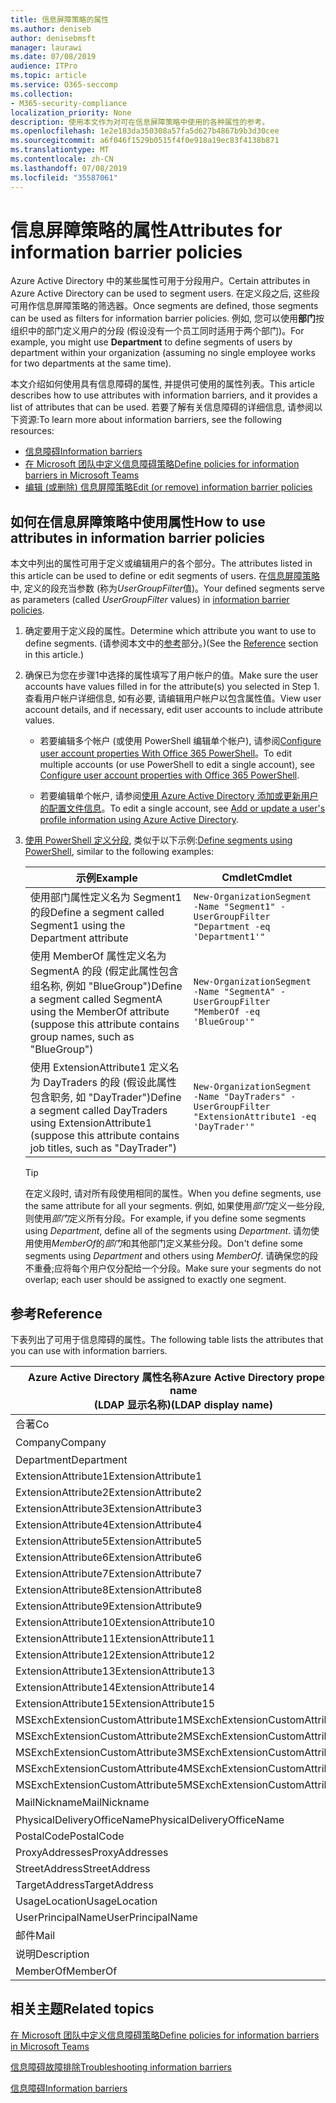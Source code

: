 ```yaml
---
title: 信息屏障策略的属性
ms.author: deniseb
author: denisebmsft
manager: laurawi
ms.date: 07/08/2019
audience: ITPro
ms.topic: article
ms.service: O365-seccomp
ms.collection:
- M365-security-compliance
localization_priority: None
description: 使用本文作为对可在信息屏障策略中使用的各种属性的参考。
ms.openlocfilehash: 1e2e183da350308a57fa5d627b4867b9b3d30cee
ms.sourcegitcommit: a6f046f1529b0515f4f0e918a19ec83f4138b871
ms.translationtype: MT
ms.contentlocale: zh-CN
ms.lasthandoff: 07/08/2019
ms.locfileid: "35587061"
---
```

# <a name="attributes-for-information-barrier-policies"></a><span data-ttu-id="c18d3-103">信息屏障策略的属性</span><span class="sxs-lookup"><span data-stu-id="c18d3-103">Attributes for information barrier policies</span></span>

<span data-ttu-id="c18d3-104">Azure Active Directory 中的某些属性可用于分段用户。</span><span class="sxs-lookup"><span data-stu-id="c18d3-104">Certain attributes in Azure Active Directory can be used to segment users.</span></span> <span data-ttu-id="c18d3-105">在定义段之后, 这些段可用作信息屏障策略的筛选器。</span><span class="sxs-lookup"><span data-stu-id="c18d3-105">Once segments are defined, those segments can be used as filters for information barrier policies.</span></span> <span data-ttu-id="c18d3-106">例如, 您可以使用**部门**按组织中的部门定义用户的分段 (假设没有一个员工同时适用于两个部门)。</span><span class="sxs-lookup"><span data-stu-id="c18d3-106">For example, you might use **Department** to define segments of users by department within your organization (assuming no single employee works for two departments at the same time).</span></span> 

<span data-ttu-id="c18d3-107">本文介绍如何使用具有信息障碍的属性, 并提供可使用的属性列表。</span><span class="sxs-lookup"><span data-stu-id="c18d3-107">This article describes how to use attributes with information barriers, and it provides a list of attributes that can be used.</span></span> <span data-ttu-id="c18d3-108">若要了解有关信息障碍的详细信息, 请参阅以下资源:</span><span class="sxs-lookup"><span data-stu-id="c18d3-108">To learn more about information barriers, see the following resources:</span></span>
- [<span data-ttu-id="c18d3-109">信息障碍</span><span class="sxs-lookup"><span data-stu-id="c18d3-109">Information barriers</span></span>](information-barriers.md)
- [<span data-ttu-id="c18d3-110">在 Microsoft 团队中定义信息障碍策略</span><span class="sxs-lookup"><span data-stu-id="c18d3-110">Define policies for information barriers in Microsoft Teams</span></span>](information-barriers-policies.md)
- [<span data-ttu-id="c18d3-111">编辑 (或删除) 信息屏障策略</span><span class="sxs-lookup"><span data-stu-id="c18d3-111">Edit (or remove) information barrier policies</span></span>](information-barriers-edit-segments-policies.md.md)

## <a name="how-to-use-attributes-in-information-barrier-policies"></a><span data-ttu-id="c18d3-112">如何在信息屏障策略中使用属性</span><span class="sxs-lookup"><span data-stu-id="c18d3-112">How to use attributes in information barrier policies</span></span>

<span data-ttu-id="c18d3-113">本文中列出的属性可用于定义或编辑用户的各个部分。</span><span class="sxs-lookup"><span data-stu-id="c18d3-113">The attributes listed in this article can be used to define or edit segments of users.</span></span> <span data-ttu-id="c18d3-114">在[信息屏障策略](information-barriers-policies.md)中, 定义的段充当参数 (称为*UserGroupFilter*值)。</span><span class="sxs-lookup"><span data-stu-id="c18d3-114">Your defined segments serve as parameters (called *UserGroupFilter* values) in [information barrier policies](information-barriers-policies.md).</span></span>

1. <span data-ttu-id="c18d3-115">确定要用于定义段的属性。</span><span class="sxs-lookup"><span data-stu-id="c18d3-115">Determine which attribute you want to use to define segments.</span></span> <span data-ttu-id="c18d3-116">(请参阅本文中的[参考](#reference)部分。)</span><span class="sxs-lookup"><span data-stu-id="c18d3-116">(See the [Reference](#reference) section in this article.)</span></span>

2. <span data-ttu-id="c18d3-117">确保已为您在步骤1中选择的属性填写了用户帐户的值。</span><span class="sxs-lookup"><span data-stu-id="c18d3-117">Make sure the user accounts have values filled in for the attribute(s) you selected in Step 1.</span></span> <span data-ttu-id="c18d3-118">查看用户帐户详细信息, 如有必要, 请编辑用户帐户以包含属性值。</span><span class="sxs-lookup"><span data-stu-id="c18d3-118">View user account details, and if necessary, edit user accounts to include attribute values.</span></span> 

    - <span data-ttu-id="c18d3-119">若要编辑多个帐户 (或使用 PowerShell 编辑单个帐户), 请参阅[Configure user account properties With Office 365 PowerShell](https://docs.microsoft.com/office365/enterprise/powershell/configure-user-account-properties-with-office-365-powershell)。</span><span class="sxs-lookup"><span data-stu-id="c18d3-119">To edit multiple accounts (or use PowerShell to edit a single account), see [Configure user account properties with Office 365 PowerShell](https://docs.microsoft.com/office365/enterprise/powershell/configure-user-account-properties-with-office-365-powershell).</span></span>

    - <span data-ttu-id="c18d3-120">若要编辑单个帐户, 请参阅[使用 Azure Active Directory 添加或更新用户的配置文件信息](https://docs.microsoft.com/azure/active-directory/fundamentals/active-directory-users-profile-azure-portal)。</span><span class="sxs-lookup"><span data-stu-id="c18d3-120">To edit a single account, see [Add or update a user's profile information using Azure Active Directory](https://docs.microsoft.com/azure/active-directory/fundamentals/active-directory-users-profile-azure-portal).</span></span>

3. <span data-ttu-id="c18d3-121">[使用 PowerShell 定义分段](information-barriers-policies.md#define-segments-using-powershell), 类似于以下示例:</span><span class="sxs-lookup"><span data-stu-id="c18d3-121">[Define segments using PowerShell](information-barriers-policies.md#define-segments-using-powershell), similar to the following examples:</span></span>

    |<span data-ttu-id="c18d3-122">示例</span><span class="sxs-lookup"><span data-stu-id="c18d3-122">Example</span></span>  |<span data-ttu-id="c18d3-123">Cmdlet</span><span class="sxs-lookup"><span data-stu-id="c18d3-123">Cmdlet</span></span>  |
    |---------|---------|
    |<span data-ttu-id="c18d3-124">使用部门属性定义名为 Segment1 的段</span><span class="sxs-lookup"><span data-stu-id="c18d3-124">Define a segment called Segment1 using the Department attribute</span></span>     | `New-OrganizationSegment -Name "Segment1" -UserGroupFilter "Department -eq 'Department1'"`        |
    |<span data-ttu-id="c18d3-125">使用 MemberOf 属性定义名为 SegmentA 的段 (假定此属性包含组名称, 例如 "BlueGroup")</span><span class="sxs-lookup"><span data-stu-id="c18d3-125">Define a segment called SegmentA using the MemberOf attribute (suppose this attribute contains group names, such as "BlueGroup")</span></span>     | `New-OrganizationSegment -Name "SegmentA" -UserGroupFilter "MemberOf -eq 'BlueGroup'"`        |
    |<span data-ttu-id="c18d3-126">使用 ExtensionAttribute1 定义名为 DayTraders 的段 (假设此属性包含职务, 如 "DayTrader")</span><span class="sxs-lookup"><span data-stu-id="c18d3-126">Define a segment called DayTraders using ExtensionAttribute1 (suppose this attribute contains job titles, such as "DayTrader")</span></span>|`New-OrganizationSegment -Name "DayTraders" -UserGroupFilter "ExtensionAttribute1 -eq 'DayTrader'"` |

    > [!TIP]
    > <span data-ttu-id="c18d3-127">在定义段时, 请对所有段使用相同的属性。</span><span class="sxs-lookup"><span data-stu-id="c18d3-127">When you define segments, use the same attribute for all your segments.</span></span> <span data-ttu-id="c18d3-128">例如, 如果使用*部门*定义一些分段, 则使用*部门*定义所有分段。</span><span class="sxs-lookup"><span data-stu-id="c18d3-128">For example, if you define some segments using *Department*, define all of the segments using *Department*.</span></span> <span data-ttu-id="c18d3-129">请勿使用使用*MemberOf*的*部门*和其他部门定义某些分段。</span><span class="sxs-lookup"><span data-stu-id="c18d3-129">Don't define some segments using *Department* and others using *MemberOf*.</span></span> <span data-ttu-id="c18d3-130">请确保您的段不重叠;应将每个用户仅分配给一个分段。</span><span class="sxs-lookup"><span data-stu-id="c18d3-130">Make sure your segments do not overlap; each user should be assigned to exactly one segment.</span></span> 

## <a name="reference"></a><span data-ttu-id="c18d3-131">参考</span><span class="sxs-lookup"><span data-stu-id="c18d3-131">Reference</span></span>

<span data-ttu-id="c18d3-132">下表列出了可用于信息障碍的属性。</span><span class="sxs-lookup"><span data-stu-id="c18d3-132">The following table lists the attributes that you can use with information barriers.</span></span>

|<span data-ttu-id="c18d3-133">Azure Active Directory 属性名称</span><span class="sxs-lookup"><span data-stu-id="c18d3-133">Azure Active Directory property name</span></span><br/><span data-ttu-id="c18d3-134">(LDAP 显示名称)</span><span class="sxs-lookup"><span data-stu-id="c18d3-134">(LDAP display name)</span></span>  |<span data-ttu-id="c18d3-135">Exchange 属性名称</span><span class="sxs-lookup"><span data-stu-id="c18d3-135">Exchange property name</span></span>  |
|---------|---------|
|<span data-ttu-id="c18d3-136">合著</span><span class="sxs-lookup"><span data-stu-id="c18d3-136">Co</span></span>       | <span data-ttu-id="c18d3-137">合著</span><span class="sxs-lookup"><span data-stu-id="c18d3-137">Co</span></span>        |
|<span data-ttu-id="c18d3-138">Company</span><span class="sxs-lookup"><span data-stu-id="c18d3-138">Company</span></span>     |<span data-ttu-id="c18d3-139">公司</span><span class="sxs-lookup"><span data-stu-id="c18d3-139">Company</span></span>         |
|<span data-ttu-id="c18d3-140">Department</span><span class="sxs-lookup"><span data-stu-id="c18d3-140">Department</span></span>     |<span data-ttu-id="c18d3-141">Department</span><span class="sxs-lookup"><span data-stu-id="c18d3-141">Department</span></span>         |
|<span data-ttu-id="c18d3-142">ExtensionAttribute1</span><span class="sxs-lookup"><span data-stu-id="c18d3-142">ExtensionAttribute1</span></span> |<span data-ttu-id="c18d3-143">CustomAttribute1</span><span class="sxs-lookup"><span data-stu-id="c18d3-143">CustomAttribute1</span></span>  |
|<span data-ttu-id="c18d3-144">ExtensionAttribute2</span><span class="sxs-lookup"><span data-stu-id="c18d3-144">ExtensionAttribute2</span></span> |<span data-ttu-id="c18d3-145">CustomAttribute2</span><span class="sxs-lookup"><span data-stu-id="c18d3-145">CustomAttribute2</span></span>  |
|<span data-ttu-id="c18d3-146">ExtensionAttribute3</span><span class="sxs-lookup"><span data-stu-id="c18d3-146">ExtensionAttribute3</span></span> |<span data-ttu-id="c18d3-147">CustomAttribute3</span><span class="sxs-lookup"><span data-stu-id="c18d3-147">CustomAttribute3</span></span>  |
|<span data-ttu-id="c18d3-148">ExtensionAttribute4</span><span class="sxs-lookup"><span data-stu-id="c18d3-148">ExtensionAttribute4</span></span> |<span data-ttu-id="c18d3-149">CustomAttribute4</span><span class="sxs-lookup"><span data-stu-id="c18d3-149">CustomAttribute4</span></span>  |
|<span data-ttu-id="c18d3-150">ExtensionAttribute5</span><span class="sxs-lookup"><span data-stu-id="c18d3-150">ExtensionAttribute5</span></span> |<span data-ttu-id="c18d3-151">CustomAttribute5</span><span class="sxs-lookup"><span data-stu-id="c18d3-151">CustomAttribute5</span></span>  |
|<span data-ttu-id="c18d3-152">ExtensionAttribute6</span><span class="sxs-lookup"><span data-stu-id="c18d3-152">ExtensionAttribute6</span></span> |<span data-ttu-id="c18d3-153">CustomAttribute6</span><span class="sxs-lookup"><span data-stu-id="c18d3-153">CustomAttribute6</span></span>  |
|<span data-ttu-id="c18d3-154">ExtensionAttribute7</span><span class="sxs-lookup"><span data-stu-id="c18d3-154">ExtensionAttribute7</span></span> |<span data-ttu-id="c18d3-155">CustomAttribute7</span><span class="sxs-lookup"><span data-stu-id="c18d3-155">CustomAttribute7</span></span>  |
|<span data-ttu-id="c18d3-156">ExtensionAttribute8</span><span class="sxs-lookup"><span data-stu-id="c18d3-156">ExtensionAttribute8</span></span> |<span data-ttu-id="c18d3-157">CustomAttribute8</span><span class="sxs-lookup"><span data-stu-id="c18d3-157">CustomAttribute8</span></span>  |
|<span data-ttu-id="c18d3-158">ExtensionAttribute9</span><span class="sxs-lookup"><span data-stu-id="c18d3-158">ExtensionAttribute9</span></span> |<span data-ttu-id="c18d3-159">CustomAttribute9</span><span class="sxs-lookup"><span data-stu-id="c18d3-159">CustomAttribute9</span></span>  |
|<span data-ttu-id="c18d3-160">ExtensionAttribute10</span><span class="sxs-lookup"><span data-stu-id="c18d3-160">ExtensionAttribute10</span></span> |<span data-ttu-id="c18d3-161">CustomAttribute10</span><span class="sxs-lookup"><span data-stu-id="c18d3-161">CustomAttribute10</span></span>  |
|<span data-ttu-id="c18d3-162">ExtensionAttribute11</span><span class="sxs-lookup"><span data-stu-id="c18d3-162">ExtensionAttribute11</span></span> |<span data-ttu-id="c18d3-163">CustomAttribute11</span><span class="sxs-lookup"><span data-stu-id="c18d3-163">CustomAttribute11</span></span>  |
|<span data-ttu-id="c18d3-164">ExtensionAttribute12</span><span class="sxs-lookup"><span data-stu-id="c18d3-164">ExtensionAttribute12</span></span> |<span data-ttu-id="c18d3-165">CustomAttribute12</span><span class="sxs-lookup"><span data-stu-id="c18d3-165">CustomAttribute12</span></span>  |
|<span data-ttu-id="c18d3-166">ExtensionAttribute13</span><span class="sxs-lookup"><span data-stu-id="c18d3-166">ExtensionAttribute13</span></span> |<span data-ttu-id="c18d3-167">CustomAttribute13</span><span class="sxs-lookup"><span data-stu-id="c18d3-167">CustomAttribute13</span></span>  |
|<span data-ttu-id="c18d3-168">ExtensionAttribute14</span><span class="sxs-lookup"><span data-stu-id="c18d3-168">ExtensionAttribute14</span></span> |<span data-ttu-id="c18d3-169">CustomAttribute14</span><span class="sxs-lookup"><span data-stu-id="c18d3-169">CustomAttribute14</span></span>  |
|<span data-ttu-id="c18d3-170">ExtensionAttribute15</span><span class="sxs-lookup"><span data-stu-id="c18d3-170">ExtensionAttribute15</span></span> |<span data-ttu-id="c18d3-171">CustomAttribute15</span><span class="sxs-lookup"><span data-stu-id="c18d3-171">CustomAttribute15</span></span>  |
|<span data-ttu-id="c18d3-172">MSExchExtensionCustomAttribute1</span><span class="sxs-lookup"><span data-stu-id="c18d3-172">MSExchExtensionCustomAttribute1</span></span> |<span data-ttu-id="c18d3-173">ExtensionCustomAttribute1</span><span class="sxs-lookup"><span data-stu-id="c18d3-173">ExtensionCustomAttribute1</span></span> |
|<span data-ttu-id="c18d3-174">MSExchExtensionCustomAttribute2</span><span class="sxs-lookup"><span data-stu-id="c18d3-174">MSExchExtensionCustomAttribute2</span></span> |<span data-ttu-id="c18d3-175">ExtensionCustomAttribute2</span><span class="sxs-lookup"><span data-stu-id="c18d3-175">ExtensionCustomAttribute2</span></span> |
|<span data-ttu-id="c18d3-176">MSExchExtensionCustomAttribute3</span><span class="sxs-lookup"><span data-stu-id="c18d3-176">MSExchExtensionCustomAttribute3</span></span> |<span data-ttu-id="c18d3-177">ExtensionCustomAttribute3</span><span class="sxs-lookup"><span data-stu-id="c18d3-177">ExtensionCustomAttribute3</span></span> |
|<span data-ttu-id="c18d3-178">MSExchExtensionCustomAttribute4</span><span class="sxs-lookup"><span data-stu-id="c18d3-178">MSExchExtensionCustomAttribute4</span></span> |<span data-ttu-id="c18d3-179">ExtensionCustomAttribute4</span><span class="sxs-lookup"><span data-stu-id="c18d3-179">ExtensionCustomAttribute4</span></span> |
|<span data-ttu-id="c18d3-180">MSExchExtensionCustomAttribute5</span><span class="sxs-lookup"><span data-stu-id="c18d3-180">MSExchExtensionCustomAttribute5</span></span> |<span data-ttu-id="c18d3-181">ExtensionCustomAttribute5</span><span class="sxs-lookup"><span data-stu-id="c18d3-181">ExtensionCustomAttribute5</span></span> |
|<span data-ttu-id="c18d3-182">MailNickname</span><span class="sxs-lookup"><span data-stu-id="c18d3-182">MailNickname</span></span> |<span data-ttu-id="c18d3-183">别名</span><span class="sxs-lookup"><span data-stu-id="c18d3-183">Alias</span></span> |
|<span data-ttu-id="c18d3-184">PhysicalDeliveryOfficeName</span><span class="sxs-lookup"><span data-stu-id="c18d3-184">PhysicalDeliveryOfficeName</span></span> |<span data-ttu-id="c18d3-185">Office</span><span class="sxs-lookup"><span data-stu-id="c18d3-185">Office</span></span> |
|<span data-ttu-id="c18d3-186">PostalCode</span><span class="sxs-lookup"><span data-stu-id="c18d3-186">PostalCode</span></span> |<span data-ttu-id="c18d3-187">PostalCode</span><span class="sxs-lookup"><span data-stu-id="c18d3-187">PostalCode</span></span> |
|<span data-ttu-id="c18d3-188">ProxyAddresses</span><span class="sxs-lookup"><span data-stu-id="c18d3-188">ProxyAddresses</span></span> |<span data-ttu-id="c18d3-189">EmailAddresses</span><span class="sxs-lookup"><span data-stu-id="c18d3-189">EmailAddresses</span></span> |
|<span data-ttu-id="c18d3-190">StreetAddress</span><span class="sxs-lookup"><span data-stu-id="c18d3-190">StreetAddress</span></span> |<span data-ttu-id="c18d3-191">StreetAddress</span><span class="sxs-lookup"><span data-stu-id="c18d3-191">StreetAddress</span></span> |
|<span data-ttu-id="c18d3-192">TargetAddress</span><span class="sxs-lookup"><span data-stu-id="c18d3-192">TargetAddress</span></span> |<span data-ttu-id="c18d3-193">ExternalEmailAddress</span><span class="sxs-lookup"><span data-stu-id="c18d3-193">ExternalEmailAddress</span></span> |
|<span data-ttu-id="c18d3-194">UsageLocation</span><span class="sxs-lookup"><span data-stu-id="c18d3-194">UsageLocation</span></span> |<span data-ttu-id="c18d3-195">UsageLocation</span><span class="sxs-lookup"><span data-stu-id="c18d3-195">UsageLocation</span></span> |
|<span data-ttu-id="c18d3-196">UserPrincipalName</span><span class="sxs-lookup"><span data-stu-id="c18d3-196">UserPrincipalName</span></span>  |<span data-ttu-id="c18d3-197">UserPrincipalName</span><span class="sxs-lookup"><span data-stu-id="c18d3-197">UserPrincipalName</span></span>  |
|<span data-ttu-id="c18d3-198">邮件</span><span class="sxs-lookup"><span data-stu-id="c18d3-198">Mail</span></span>   |<span data-ttu-id="c18d3-199">WindowsEmailAddress</span><span class="sxs-lookup"><span data-stu-id="c18d3-199">WindowsEmailAddress</span></span>    |
|<span data-ttu-id="c18d3-200">说明</span><span class="sxs-lookup"><span data-stu-id="c18d3-200">Description</span></span>    |<span data-ttu-id="c18d3-201">说明</span><span class="sxs-lookup"><span data-stu-id="c18d3-201">Description</span></span>    |
|<span data-ttu-id="c18d3-202">MemberOf</span><span class="sxs-lookup"><span data-stu-id="c18d3-202">MemberOf</span></span>   |<span data-ttu-id="c18d3-203">MemberOfGroup</span><span class="sxs-lookup"><span data-stu-id="c18d3-203">MemberOfGroup</span></span>  |

## <a name="related-topics"></a><span data-ttu-id="c18d3-204">相关主题</span><span class="sxs-lookup"><span data-stu-id="c18d3-204">Related topics</span></span>

[<span data-ttu-id="c18d3-205">在 Microsoft 团队中定义信息障碍策略</span><span class="sxs-lookup"><span data-stu-id="c18d3-205">Define policies for information barriers in Microsoft Teams</span></span>](information-barriers-policies.md)

[<span data-ttu-id="c18d3-206">信息障碍故障排除</span><span class="sxs-lookup"><span data-stu-id="c18d3-206">Troubleshooting information barriers</span></span>](information-barriers-troubleshooting.md)

[<span data-ttu-id="c18d3-207">信息障碍</span><span class="sxs-lookup"><span data-stu-id="c18d3-207">Information barriers</span></span>](information-barriers.md)



